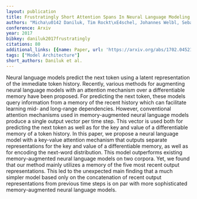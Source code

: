 ```yaml
---
layout: publication
title: Frustratingly Short Attention Spans In Neural Language Modeling
authors: "Micha\u0142 Daniluk, Tim Rockt\xE4schel, Johannes Welbl, Sebastian Riedel"
conference: Arxiv
year: 2017
bibkey: daniluk2017frustratingly
citations: 80
additional_links: [{name: Paper, url: 'https://arxiv.org/abs/1702.04521'}]
tags: ["Model Architecture"]
short_authors: Daniluk et al.
---
```

Neural language models predict the next token using a latent representation
of the immediate token history. Recently, various methods for augmenting neural
language models with an attention mechanism over a differentiable memory have
been proposed. For predicting the next token, these models query information
from a memory of the recent history which can facilitate learning mid- and
long-range dependencies. However, conventional attention mechanisms used in
memory-augmented neural language models produce a single output vector per time
step. This vector is used both for predicting the next token as well as for the
key and value of a differentiable memory of a token history. In this paper, we
propose a neural language model with a key-value attention mechanism that
outputs separate representations for the key and value of a differentiable
memory, as well as for encoding the next-word distribution. This model
outperforms existing memory-augmented neural language models on two corpora.
Yet, we found that our method mainly utilizes a memory of the five most recent
output representations. This led to the unexpected main finding that a much
simpler model based only on the concatenation of recent output representations
from previous time steps is on par with more sophisticated memory-augmented
neural language models.